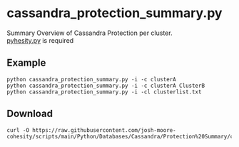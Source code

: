 # **cassandra_protection_summary.py**

   Summary Overview of Cassandra Protection per cluster.<br />
   [pyhesity.py](https://github.com/bseltz-cohesity/scripts/tree/master/python/pyhesity) is required 
   
   
## **Example**

    python cassandra_protection_summary.py -i -c clusterA
    python cassandra_protection_summary.py -i -c clusterA ClusterB
    python cassandra_protection_summary.py -i -cl clusterlist.txt

    
## **Download**
    curl -O https://raw.githubusercontent.com/josh-moore-cohesity/scripts/main/Python/Databases/Cassandra/Protection%20Summary/cassandra_protection_summary.py

